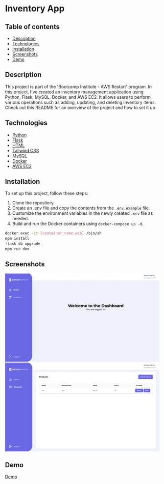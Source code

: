 # Inventory App

## Table of contents

- [Description](#description)
- [Technologies](#technologies)
- [Installation](#installation)
- [Screenshots](#screenshots)
- [Demo](#demo)


## Description

This project is part of the 'Bootcamp Institute - AWS Restart' program. In this project, I've created an inventory management application using Python, Flask, MySQL, Docker, and AWS EC2. It allows users to perform various operations such as adding, updating, and deleting inventory items. Check out this README for an overview of the project and how to set it up.


## Technologies

- [Python](https://www.python.org/)
- [Flask](https://flask.palletsprojects.com/en/2.0.x/)
- [HTML](https://html.com/)
- [Tailwind CSS](https://tailwindcss.com/)
- [MySQL](https://www.mysql.com/)
- [Docker](https://www.docker.com/)
- [AWS EC2](https://aws.amazon.com/ec2/)


## Installation

To set up this project, follow these steps:

1) Clone the repository.
2) Create an .env file and copy the contents from the `.env.example` file.
3) Customize the environment variables in the newly created `.env` file as needed.
4) Build and run the Docker containers using `docker-compose up -d`.

```bash
docker exec -it [container_name_web] /bin/sh
npm install
flask db upgrade
npm run dev
```

## Screenshots

<img src="/screenshots/screenshot1.png"/>
<img src="/screenshots/screenshot2.png"/>

## Demo

[Demo](https://aws.aristeoibarra.com)


